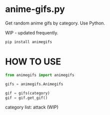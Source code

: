 # anime-gifs.py
Get random anime gifs by category. Use Python.

WIP - updated frequently.

```
pip install animegifs
```

# HOW TO USE

```py
from animegifs import animegifs

gifs = animegifs.Animegifs

gif = gifs(category)
gif = gif.get_gif()
```

category list: attack (WIP)
